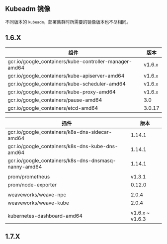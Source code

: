 ## Kubeadm 镜像

不同版本的  `kubeadm`，部署集群时所需要的镜像版本也不尽相同。

## 1.6.X

| 组件                                       | 版本       |
| ---------------------------------------- | -------- |
| gcr.io/google_containers/kube-controller-manager-amd64 | v1.6.`x` |
| gcr.io/google_containers/kube-apiserver-amd64 | v1.6.`x` |
| gcr.io/google_containers/kube-scheduler-amd64 | v1.6.`x` |
| gcr.io/google_containers/kube-proxy-amd64 | v1.6.`x` |
| gcr.io/google_containers/pause-amd64     | 3.0      |
| gcr.io/google_containers/etcd-amd64      | 3.0.17   |

| 插件                                       | 版本                |
| ---------------------------------------- | ----------------- |
| gcr.io/google_containers/k8s-dns-sidecar-amd64 | 1.14.1            |
| gcr.io/google_containers/k8s-dns-kube-dns-amd64 | 1.14.1            |
| gcr.io/google_containers/k8s-dns-dnsmasq-nanny-amd64 | 1.14.1            |
|                                          |                   |
| prom/prometheus                          | v1.3.1            |
| prom/node-exporter                       | 0.12.0            |
|                                          |                   |
| weaveworks/weave-npc                     | 2.0.4             |
| weaveworks/weave-kube                    | 2.0.4             |
|                                          |                   |
| kubernetes-dashboard-amd64               | v1.6.`x` ~ v1.6.3 |

## 1.7.X

